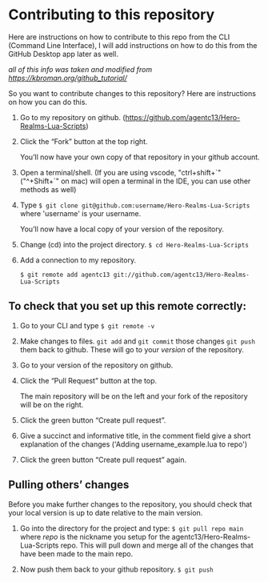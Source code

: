 # Contributing to this repository

Here are instructions on how to contribute to this repo from the CLI (Command Line Interface), I will add instructions on how to do this from the GitHub Desktop app later as well.

_all of this info was taken and modified from https://kbroman.org/github_tutorial/_

So you want to contribute changes to this repository? Here are instructions on how you can do this.

1.  Go to my repository on github. (https://github.com/agentc13/Hero-Realms-Lua-Scripts)

2.  Click the “Fork” button at the top right.

    You’ll now have your own copy of that repository in your github account.

3.  Open a terminal/shell. (If you are using vscode, "ctrl+shift+\`"  ("^+Shift+\`" on mac) will open a terminal in the IDE, you can use other methods as well)

4.  Type `$ git clone git@github.com:username/Hero-Realms-Lua-Scripts` where 'username' is your username.

    You’ll now have a local copy of your version of the repository.

5.  Change (cd) into the project directory.
    `$ cd Hero-Realms-Lua-Scripts`

6.  Add a connection to my repository.

    `$ git remote add agentc13 git://github.com/agentc13/Hero-Realms-Lua-Scripts`

## To check that you set up this remote correctly:

1. Go to your CLI and type
   `$ git remote -v`
2. Make changes to files.
   `git add` and `git commit` those changes
   `git push` them back to github. These will go to your _version_ of the repository.

3. Go to your version of the repository on github.

4. Click the “Pull Request” button at the top.

   The main repository will be on the left and your fork of the repository will be on the right.

5. Click the green button “Create pull request”.

6. Give a succinct and informative title, in the comment field give a short explanation of the changes ('Adding username_example.lua to repo')

7. Click the green button “Create pull request” again.

## Pulling others’ changes

Before you make further changes to the repository, you should check that your local version is up to date relative to the main version.

1. Go into the directory for the project and type:
   `$ git pull repo main` where _repo_ is the nickname you setup for the agentc13/Hero-Realms-Lua-Scripts repo.
   This will pull down and merge all of the changes that have been made to the main repo.

2. Now push them back to your github repository.
   `$ git push`
